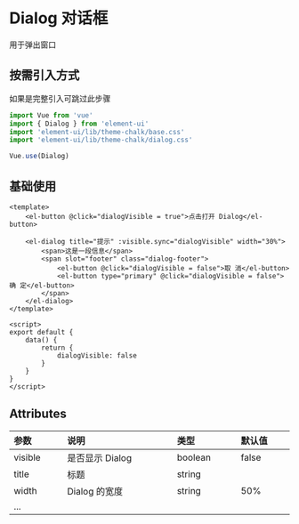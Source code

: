 <script setup>
import Demo1 from "./dialog/Demo1.vue"
import { loginRead } from '@/utils/login-read'

loginRead('u10008')
</script>

# <AppCode code="132" /> Dialog 对话框

<ClientOnly><AppRead code="u10008" /></ClientOnly>

用于弹出窗口

## 按需引入方式

如果是完整引入可跳过此步骤

```javascript
import Vue from 'vue'
import { Dialog } from 'element-ui'
import 'element-ui/lib/theme-chalk/base.css'
import 'element-ui/lib/theme-chalk/dialog.css'

Vue.use(Dialog)
```

## 基础使用

```vue
<template>
    <el-button @click="dialogVisible = true">点击打开 Dialog</el-button>

    <el-dialog title="提示" :visible.sync="dialogVisible" width="30%">
        <span>这是一段信息</span>
        <span slot="footer" class="dialog-footer">
            <el-button @click="dialogVisible = false">取 消</el-button>
            <el-button type="primary" @click="dialogVisible = false">确 定</el-button>
        </span>
    </el-dialog>
</template>

<script>
export default {
    data() {
        return {
            dialogVisible: false
        }
    }
}
</script>
```

<AppCardBlank>
    <Demo1 />
</AppCardBlank>

## Attributes

<table border="0" cellspacing="0" cellpadding="0" width="100%" style="display:table;text-align:left;">
    <thead>
        <tr>
            <th>参数</th>
            <th>说明</th>
            <th>类型</th>
            <th>默认值</th>
        </tr>
    </thead>
    <tbody>
        <tr>
            <td>visible</td>
            <td>是否显示 Dialog</td>
            <td>boolean</td>
            <td>false</td>
        </tr>
        <tr>
            <td>title</td>
            <td>标题</td>
            <td>string</td>
            <td></td>
        </tr>
        <tr>
            <td>width</td>
            <td>Dialog 的宽度</td>
            <td>string</td>
            <td>50%</td>
        </tr>
        <tr>
            <td>...</td>
            <td></td>
            <td></td>
            <td></td>
        </tr>
    </tbody>
</table>

<AppComment />